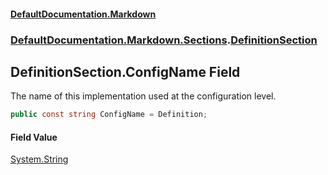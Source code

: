 #### [DefaultDocumentation.Markdown](index.md 'index')
### [DefaultDocumentation.Markdown.Sections](index.md#DefaultDocumentation.Markdown.Sections 'DefaultDocumentation.Markdown.Sections').[DefinitionSection](DefinitionSection.md 'DefaultDocumentation.Markdown.Sections.DefinitionSection')

## DefinitionSection.ConfigName Field

The name of this implementation used at the configuration level.

```csharp
public const string ConfigName = Definition;
```

#### Field Value
[System.String](https://docs.microsoft.com/en-us/dotnet/api/System.String 'System.String')